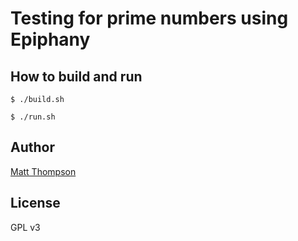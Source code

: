 # Testing for prime numbers using Epiphany

## How to build and run

    $ ./build.sh

    $ ./run.sh

## Author

[Matt Thompson](mailto:<mthompson@hexwave.com>)

## License

GPL v3
